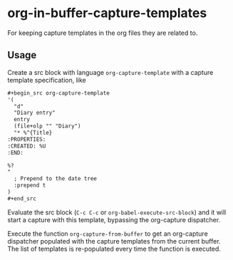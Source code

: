 # org-in-buffer-capture-templates

For keeping capture templates in the org files they are related to.

## Usage

Create a src block with language `org-capture-template` with a capture
template specification, like

```org
#+begin_src org-capture-template
'(
  "d"
  "Diary entry"
  entry
  (file+olp "" "Diary")
  "* %^{Title}
:PROPERTIES:
:CREATED: %U
:END:

%?
"
  ; Prepend to the date tree
  :prepend t
)
#+end_src
```

Evaluate the src block (`C-c C-c` or `org-babel-execute-src-block`) and it
will start a capture with this template, bypassing the org-capture dispatcher.

Execute the function `org-capture-from-buffer` to get an org-capture
dispatcher populated with the capture templates from the current buffer.
The list of templates is re-populated every time the function is executed.
